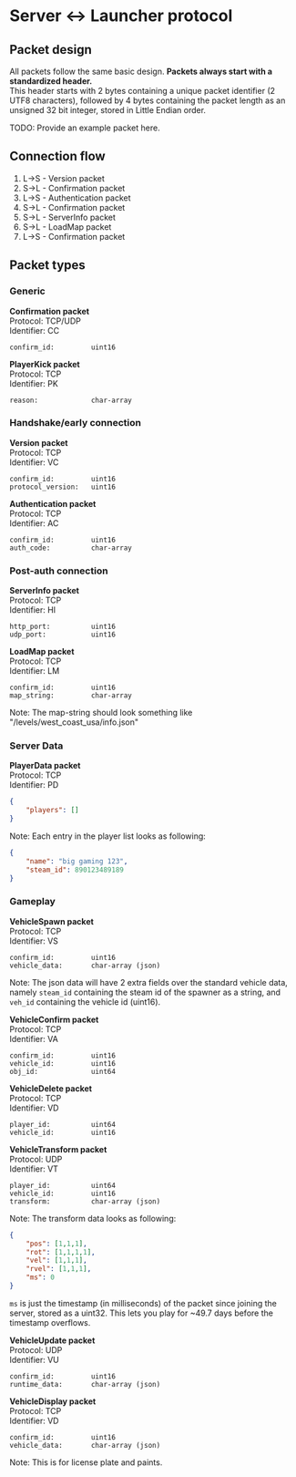 # Server <-> Launcher protocol

## Packet design
All packets follow the same basic design.
**Packets always start with a standardized header.**<br>
This header starts with 2 bytes containing a unique packet identifier (2 UTF8 characters), followed by 4 bytes containing the packet length as an unsigned 32 bit integer, stored in Little Endian order.

TODO: Provide an example packet here.


## Connection flow
1. L->S - Version packet
2. S->L - Confirmation packet
3. L->S - Authentication packet
4. S->L - Confirmation packet
5. S->L - ServerInfo packet
6. S->L - LoadMap packet
7. L->S - Confirmation packet


## Packet types
### Generic
**Confirmation packet**<br>
Protocol: TCP/UDP<br>
Identifier: CC
```
confirm_id:         uint16
```

**PlayerKick packet**<br>
Protocol: TCP<br>
Identifier: PK
```
reason:             char-array
```

### Handshake/early connection
**Version packet**<br>
Protocol: TCP<br>
Identifier: VC
```
confirm_id:         uint16
protocol_version:   uint16
```

**Authentication packet**<br>
Protocol: TCP<br>
Identifier: AC
```
confirm_id:         uint16
auth_code:          char-array
```

### Post-auth connection
**ServerInfo packet**<br>
Protocol: TCP<br>
Identifier: HI
```
http_port:          uint16
udp_port:           uint16
```

**LoadMap packet**<br>
Protocol: TCP<br>
Identifier: LM
```
confirm_id:         uint16
map_string:         char-array
```
Note: The map-string should look something like "/levels/west_coast_usa/info.json"

### Server Data
**PlayerData packet**<br>
Protocol: TCP<br>
Identifier: PD
```json
{
    "players": []
}
```
Note: Each entry in the player list looks as following:
```json
{
    "name": "big gaming 123",
    "steam_id": 890123489189
}
```

### Gameplay
**VehicleSpawn packet**<br>
Protocol: TCP<br>
Identifier: VS
```
confirm_id:         uint16
vehicle_data:       char-array (json)
```
Note: The json data will have 2 extra fields over the standard vehicle data, namely `steam_id` containing the steam id of the spawner as a string, and `veh_id` containing the vehicle id (uint16).

**VehicleConfirm packet**<br>
Protocol: TCP<br>
Identifier: VA
```
confirm_id:         uint16
vehicle_id:         uint16
obj_id:             uint64
```

**VehicleDelete packet**<br>
Protocol: TCP<br>
Identifier: VD
```
player_id:          uint64
vehicle_id:         uint16
```

**VehicleTransform packet**<br>
Protocol: UDP<br>
Identifier: VT
```
player_id:          uint64
vehicle_id:         uint16
transform:          char-array (json)
```
Note: The transform data looks as following:
```json
{
    "pos": [1,1,1],
    "rot": [1,1,1,1],
    "vel": [1,1,1],
    "rvel": [1,1,1],
    "ms": 0
}
```
`ms` is just the timestamp (in milliseconds) of the packet since joining the server, stored as a uint32. This lets you play for ~49.7 days before the timestamp overflows.

**VehicleUpdate packet**<br>
Protocol: UDP<br>
Identifier: VU
```
confirm_id:         uint16
runtime_data:       char-array (json)
```

**VehicleDisplay packet**<br>
Protocol: TCP<br>
Identifier: VD
```
confirm_id:         uint16
vehicle_data:       char-array (json)
```
Note: This is for license plate and paints.
